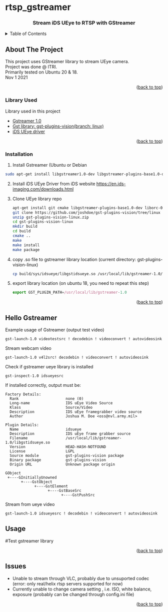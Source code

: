 # rtsp_gstreamer


<div id="top"></div>





<div align="center">

  <h3 align="center">Stream iDS UEye to RTSP with GStreamer</h3>
</div>



<!-- TABLE OF CONTENTS -->
<details>
  <summary>Table of Contents</summary>
  <ol>
    <li>
      <a href="#about-the-project">About The Project</a>
    </li>
    <li>
      <a href="#getting-started">Getting Started</a>
      <ul>
        <li><a href="#installation">Installation</a></li>
      </ul>
    </li>
    <li><a href="#usage">Usage</a></li>
    <li><a href="#roadmap">Roadmap</a></li>
    <li><a href="#contributing">Contributing</a></li>
    <li><a href="#license">License</a></li>
    <li><a href="#contact">Contact</a></li>
    <li><a href="#acknowledgments">Acknowledgments</a></li>
  </ol>
</details>



<!-- ABOUT THE PROJECT -->
## About The Project

This project uses GStreamer library to stream UEye camera.<br>
Project was done @ ITRI.<br>
Primarily tested on Ubuntu 20 & 18.<br>
Nov 1 2021<br>

<p align="right">(<a href="#top">back to top</a>)</p>



### Library Used

Library used in this project

* [Gstreamer 1.0](https://gstreamer.freedesktop.org/documentation/installing/on-linux.html?gi-language=c)
* [Gst library: gst-plugins-vision(branch: linux)](https://github.com/joshdoe/gst-plugins-vision/tree/linux)
* [iDS UEye driver](https://en.ids-imaging.com/downloads.html)
  

<p align="right">(<a href="#top">back to top</a>)</p>

### Installation

1. Install Gstreamer (Ubuntu or Debian
  ```sh
  sudo apt-get install libgstreamer1.0-dev libgstreamer-plugins-base1.0-dev libgstreamer-plugins-bad1.0-dev gstreamer1.0-plugins-base gstreamer1.0-plugins-good gstreamer1.0-plugins-bad gstreamer1.0-plugins-ugly gstreamer1.0-libav gstreamer1.0-doc gstreamer1.0-tools gstreamer1.0-x gstreamer1.0-alsa gstreamer1.0-gl gstreamer1.0-gtk3 gstreamer1.0-qt5 gstreamer1.0-pulseaudio
  ```
2. Install iDS UEye Driver from iDS website https://en.ids-imaging.com/downloads.html 

3. Clone UEye library repo
   ```sh
   apt-get install git cmake libgstreamer-plugins-base1.0-dev liborc-0.4-dev
   git clone https://github.com/joshdoe/gst-plugins-vision/tree/linux
   unzip gst-plugins-vision-linux.zip 
   cd gst-plugins-vision-linux
   mkdir build
   cd build
   cmake ..
   make
   make install
   make package
   ```
4. copy .so file to gstreamer library location (current directory: gst-plugins-vision-linux)
   ```sh
   cp build/sys/idsueye/libgstidsueye.so /usr/local/lib/gstreamer-1.0/
   ```
5. export library location (on ubuntu 18, you need to repeat this step)
   ```js
   export GST_PLUGIN_PATH=/usr/local/lib/gstreamer-1.0
   ```

    
<p align="right">(<a href="#top">back to top</a>)</p>


## Hello Gstreamer
Example usage of Gstreamer (output test video)
```
gst-launch-1.0 videotestsrc ! decodebin ! videoconvert ! autovideosink
```
Stream webcam video
```
gst-launch-1.0 v4l2src! decodebin ! videoconvert ! autovideosink
```
Check if gstreamer ueye library is installed
```
gst-inspect-1.0 idsueyesrc
```
If installed correctly, output must be:
```
Factory Details:
  Rank                     none (0)
  Long-name                IDS uEye Video Source
  Klass                    Source/Video
  Description              IDS uEye framegrabber video source
  Author                   Joshua M. Doe <oss@nvl.army.mil>

Plugin Details:
  Name                     idsueye
  Description              IDS uEye frame grabber source
  Filename                 /usr/local/lib/gstreamer-1.0/libgstidsueye.so
  Version                  HEAD-HASH-NOTFOUND
  License                  LGPL
  Source module            gst-plugins-vision package
  Binary package           gst-plugins-vision
  Origin URL               Unknown package origin

GObject
 +----GInitiallyUnowned
       +----GstObject
             +----GstElement
                   +----GstBaseSrc
                         +----GstPushSrc
```
Stream from ueye video
```
gst-launch-1.0 idsueyesrc ! decodebin ! videoconvert ! autovideosink
```


<!-- USAGE EXAMPLES -->
## Usage

#Test gstreamer library



<p align="right">(<a href="#top">back to top</a>)</p>



<!-- Issues -->
## Issues

- Unable to stream through VLC, probably due to unsuported codec (error: only real/helix rtsp servers supported for now)
- Currently unable to change camera setting , i.e. ISO, white balance, exposure (probably can be changed through config.ini file)

<p align="right">(<a href="#top">back to top</a>)</p>

